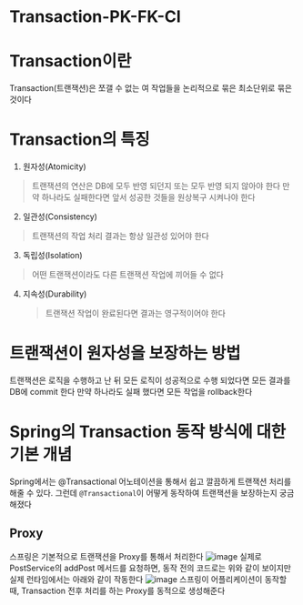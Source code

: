 # Transaction-PK-FK-CI

# Transaction이란
Transaction(트랜잭션)은 쪼갤 수 없는 여 작업들을 논리적으로 묶은 최소단위로 묶은 것이다

# Transaction의 특징
1. 원자성(Atomicity)
  > 트랜잭션의 연산은 DB에 모두 반영 되던지 또는 모두 반영 되지 않아야 한다 만약 하나라도 실패한다면 앞서 성공한 것들을 원상복구 시켜나야 한다

2. 일관성(Consistency)
  > 트랜잭션의 작업 처리 결과는 항상 일관성 있어야 한다

3. 독립성(Isolation)
  > 어떤 트랜잭션이라도 다른 트랜잭션 작업에 끼어들 수 없다

4. 지속성(Durability)
   > 트랜잭션 작업이 완료된다면 결과는 영구적이어야 한다

# 트랜잭션이 원자성을 보장하는 방법
트랜잭션은 로직을 수행하고 난 뒤 모든 로직이 성공적으로 수행 되었다면 모든 결과를 DB에 commit 한다 만약 하나라도 실패 했다면 모든 작업을 rollback한다

# Spring의 Transaction 동작 방식에 대한 기본 개념
Spring에서는 @Transactional 어노테이션을 통해서 쉽고 깔끔하게 트랜잭션 처리를 해줄 수 있다. 그런데 `@Transactional`이 어떻게 동작하여 트랜잭션을 보장하는지 궁금해졌다

## Proxy
스프링은 기본적으로 트랜잭션을 Proxy를 통해서 처리한다
![image](https://github.com/user-attachments/assets/a851b4f8-29c7-43ae-a414-5d9372300aab)
실제로 PostService의 addPost 메서드를 요청하면, 동작 전의 코드로는 위와 같이 보이지만 실제 런타임에서는 아래와 같이 작동한다
![image](https://github.com/user-attachments/assets/a5142da4-9a10-4605-b70b-ea6620587d81)
스프링이 어플리케이션이 동작할 때, Transaction 전후 처리를 하는 Proxy를 동적으로 생성해준다

